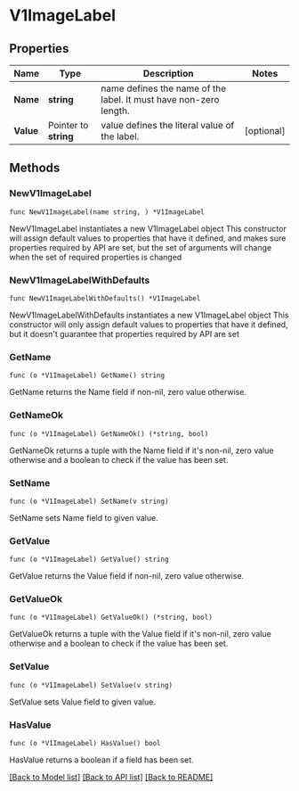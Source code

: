 # V1ImageLabel

## Properties

Name | Type | Description | Notes
------------ | ------------- | ------------- | -------------
**Name** | **string** | name defines the name of the label. It must have non-zero length. | 
**Value** | Pointer to **string** | value defines the literal value of the label. | [optional] 

## Methods

### NewV1ImageLabel

`func NewV1ImageLabel(name string, ) *V1ImageLabel`

NewV1ImageLabel instantiates a new V1ImageLabel object
This constructor will assign default values to properties that have it defined,
and makes sure properties required by API are set, but the set of arguments
will change when the set of required properties is changed

### NewV1ImageLabelWithDefaults

`func NewV1ImageLabelWithDefaults() *V1ImageLabel`

NewV1ImageLabelWithDefaults instantiates a new V1ImageLabel object
This constructor will only assign default values to properties that have it defined,
but it doesn't guarantee that properties required by API are set

### GetName

`func (o *V1ImageLabel) GetName() string`

GetName returns the Name field if non-nil, zero value otherwise.

### GetNameOk

`func (o *V1ImageLabel) GetNameOk() (*string, bool)`

GetNameOk returns a tuple with the Name field if it's non-nil, zero value otherwise
and a boolean to check if the value has been set.

### SetName

`func (o *V1ImageLabel) SetName(v string)`

SetName sets Name field to given value.


### GetValue

`func (o *V1ImageLabel) GetValue() string`

GetValue returns the Value field if non-nil, zero value otherwise.

### GetValueOk

`func (o *V1ImageLabel) GetValueOk() (*string, bool)`

GetValueOk returns a tuple with the Value field if it's non-nil, zero value otherwise
and a boolean to check if the value has been set.

### SetValue

`func (o *V1ImageLabel) SetValue(v string)`

SetValue sets Value field to given value.

### HasValue

`func (o *V1ImageLabel) HasValue() bool`

HasValue returns a boolean if a field has been set.


[[Back to Model list]](../README.md#documentation-for-models) [[Back to API list]](../README.md#documentation-for-api-endpoints) [[Back to README]](../README.md)


